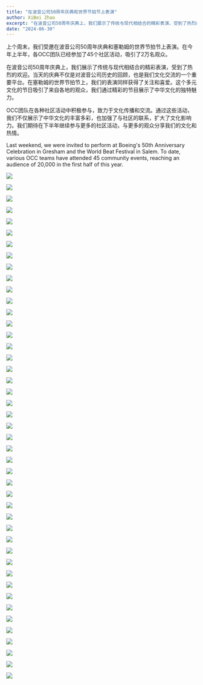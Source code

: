 ```yaml
---
title: "在波音公司50周年庆典和世界节拍节上表演"
author: XiBei Zhao
excerpt: "在波音公司50周年庆典上，我们展示了传统与现代相结合的精彩表演，受到了热烈的欢迎。当天的庆典不仅是对波音公司历史的回顾，也是我们文化交流的一个重要平台。在塞勒姆的世界节拍节上，我们的表演同样获得了关注和喜爱。这个多元文化的节日吸引了来自各地的观众，我们通过精彩的节目展示了中华文化的独特魅力。"
date: "2024-06-30"
---
```


上个周末，我们受邀在波音公司50周年庆典和塞勒姆的世界节拍节上表演。在今年上半年，各OCC团队已经参加了45个社区活动，吸引了2万名观众。

在波音公司50周年庆典上，我们展示了传统与现代相结合的精彩表演，受到了热烈的欢迎。当天的庆典不仅是对波音公司历史的回顾，也是我们文化交流的一个重要平台。在塞勒姆的世界节拍节上，我们的表演同样获得了关注和喜爱。这个多元文化的节日吸引了来自各地的观众，我们通过精彩的节目展示了中华文化的独特魅力。

OCC团队在各种社区活动中积极参与，致力于文化传播和交流。通过这些活动，我们不仅展示了中华文化的丰富多彩，也加强了与社区的联系，扩大了文化影响力。我们期待在下半年继续参与更多的社区活动，与更多的观众分享我们的文化和热情。

Last weekend, we were invited to perform at Boeing's 50th Anniversary Celebration in Gresham and the World Beat Festival in Salem. To date, various OCC teams have attended 45 community events, reaching an audience of 20,000 in the first half of this year.

![](https://res.cloudinary.com/dhngj18do/image/upload/f_auto,q_auto/v1/images/449787055_464350639563357_4115815090815320869_n)

![](https://res.cloudinary.com/dhngj18do/image/upload/f_auto,q_auto/v1/images/449958535_464350706230017_1509763480643837728_n)

![](https://res.cloudinary.com/dhngj18do/image/upload/f_auto,q_auto/v1/images/449787542_464350592896695_2771523309655151879_n)

![](https://res.cloudinary.com/dhngj18do/image/upload/f_auto,q_auto/v1/images/449822433_464350939563327_4018926462545933205_n)

![](https://res.cloudinary.com/dhngj18do/image/upload/f_auto,q_auto/v1/images/449785950_464351022896652_5199029048771887107_n)

![](https://res.cloudinary.com/dhngj18do/image/upload/f_auto,q_auto/v1/images/449784546_464351232896631_6921159185813328853_n)

![](https://res.cloudinary.com/dhngj18do/image/upload/f_auto,q_auto/v1/images/449980614_464351306229957_3826599521396453514_n)

![](https://res.cloudinary.com/dhngj18do/image/upload/f_auto,q_auto/v1/images/449982139_464351042896650_4115867905575428782_n)

![](https://res.cloudinary.com/dhngj18do/image/upload/f_auto,q_auto/v1/images/449787517_464351356229952_4124772338382708973_n)

![](https://res.cloudinary.com/dhngj18do/image/upload/f_auto,q_auto/v1/images/449817742_464351439563277_7607907379631787173_n)

![](https://res.cloudinary.com/dhngj18do/image/upload/f_auto,q_auto/v1/images/449929596_464350066230081_24522369938683013_n)

![](https://res.cloudinary.com/dhngj18do/image/upload/f_auto,q_auto/v1/images/449784318_464349706230117_5664262221062807088_n)

![](https://res.cloudinary.com/dhngj18do/image/upload/f_auto,q_auto/v1/images/449935977_464349819563439_6160779758220361457_n)

![](https://res.cloudinary.com/dhngj18do/image/upload/f_auto,q_auto/v1/images/449930537_464351532896601_1843441000176640732_n)

![](https://res.cloudinary.com/dhngj18do/image/upload/f_auto,q_auto/v1/images/449929235_464351692896585_4326770660088852708_n)

![](https://res.cloudinary.com/dhngj18do/image/upload/f_auto,q_auto/v1/images/449782593_464351786229909_7106460267211032391_n)

![](https://res.cloudinary.com/dhngj18do/image/upload/f_auto,q_auto/v1/images/449789051_464351852896569_222340895812601146_n)

![](https://res.cloudinary.com/dhngj18do/image/upload/f_auto,q_auto/v1/images/449954222_464351889563232_7840077873911460050_n)

![](https://res.cloudinary.com/dhngj18do/image/upload/f_auto,q_auto/v1/images/449958231_464351979563223_1634610800464663084_n)

![](https://res.cloudinary.com/dhngj18do/image/upload/f_auto,q_auto/v1/images/449924141_464350439563377_347800441799923379_n)

![](https://res.cloudinary.com/dhngj18do/image/upload/f_auto,q_auto/v1/images/449964202_464350419563379_4972620384798663647_n)

![](https://res.cloudinary.com/dhngj18do/image/upload/f_auto,q_auto/v1/images/449786433_464350612896693_8861584893683988628_n)

![](https://res.cloudinary.com/dhngj18do/image/upload/f_auto,q_auto/v1/images/449789957_464352029563218_5296585027387968045_n)

![](https://res.cloudinary.com/dhngj18do/image/upload/f_auto,q_auto/v1/images/449783747_464352112896543_4763425120547034657_n)

![](https://res.cloudinary.com/dhngj18do/image/upload/f_auto,q_auto/v1/images/449929810_464352186229869_3146222275847706224_n)

![](https://res.cloudinary.com/dhngj18do/image/upload/f_auto,q_auto/v1/images/449935958_464352249563196_238221282420861488_n)

![](https://res.cloudinary.com/dhngj18do/image/upload/f_auto,q_auto/v1/images/449958353_464352212896533_4414095831745742096_n)

![](https://res.cloudinary.com/dhngj18do/image/upload/f_auto,q_auto/v1/images/449918898_464352302896524_5446458727481986150_n)

![](https://res.cloudinary.com/dhngj18do/image/upload/f_auto,q_auto/v1/images/449935423_464352349563186_690334408750243821_n)

![](https://res.cloudinary.com/dhngj18do/image/upload/f_auto,q_auto/v1/images/449934776_464352432896511_4466053464685652806_n)

![](https://res.cloudinary.com/dhngj18do/image/upload/f_auto,q_auto/v1/images/449957818_464352492896505_5502419108710829289_n)

![](https://res.cloudinary.com/dhngj18do/image/upload/f_auto,q_auto/v1/images/449938089_464352466229841_6949019663464861190_n)

![](https://res.cloudinary.com/dhngj18do/image/upload/f_auto,q_auto/v1/images/449966052_464352539563167_8909660642506386701_n)

![](https://res.cloudinary.com/dhngj18do/image/upload/f_auto,q_auto/v1/images/449788080_464352582896496_1097286326950309107_n)

![](https://res.cloudinary.com/dhngj18do/image/upload/f_auto,q_auto/v1/images/449792093_464351549563266_5414984586995613582_n)

![](https://res.cloudinary.com/dhngj18do/image/upload/f_auto,q_auto/v1/images/449987197_464351669563254_4978496710837964245_n)

![](https://res.cloudinary.com/dhngj18do/image/upload/f_auto,q_auto/v1/images/449787220_464351616229926_8827860288896169695_n)

![](https://res.cloudinary.com/dhngj18do/image/upload/f_auto,q_auto/v1/images/449930176_464351632896591_499835236501105810_n)

![](https://res.cloudinary.com/dhngj18do/image/upload/f_auto,q_auto/v1/images/449966039_464351492896605_9105207001704314455_n)

![](https://res.cloudinary.com/dhngj18do/image/upload/f_auto,q_auto/v1/images/449936086_464352279563193_8178688373178235716_n)

![](https://res.cloudinary.com/dhngj18do/image/upload/f_auto,q_auto/v1/images/449958293_464351476229940_4615249410391827001_n)

![](https://res.cloudinary.com/dhngj18do/image/upload/f_auto,q_auto/v1/images/449922036_464352322896522_497771202851735592_n)

![](https://res.cloudinary.com/dhngj18do/image/upload/f_auto,q_auto/v1/images/449929788_464352166229871_7936006356757513385_n)

![](https://res.cloudinary.com/dhngj18do/image/upload/f_auto,q_auto/v1/images/449790826_464351712896583_2438920001845330754_n)

![](https://res.cloudinary.com/dhngj18do/image/upload/f_auto,q_auto/v1/images/449929429_464352376229850_8510011039072111605_n)
